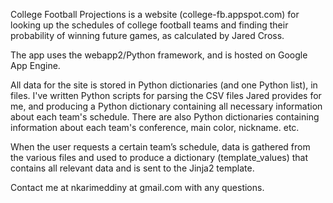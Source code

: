 College Football Projections is a website (college-fb.appspot.com) for looking up the schedules of college football teams and finding their probability of winning future games, as calculated by Jared Cross. 

The app uses the webapp2/Python framework, and is hosted on Google App Engine.

All data for the site is stored in Python dictionaries (and one Python list), in files. I've written Python scripts for parsing the CSV files Jared provides for me, and producing a Python dictionary containing all necessary information about each team's schedule. There are also Python dictionaries containing information about each team's conference, main color, nickname. etc. 

When the user requests a certain team’s schedule, data is gathered from the various files and used to produce a dictionary (template_values) that contains all relevant data and is sent to the Jinja2 template. 

Contact me at nkarimeddiny at gmail.com with any questions.
